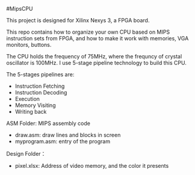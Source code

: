 #MipsCPU

This project is designed for Xilinx Nexys 3, a FPGA board.

This repo contains how to organize your own CPU based on MIPS instruction sets from FPGA, and how to make it work with memories, VGA monitors, buttons.

The CPU holds the frequency of 75MHz, where the frequncy of crystal oscillator is 100MHz. I use 5-stage pipeline technology to build this CPU.

The 5-stages pipelines are:
- Instruction Fetching
- Instruction Decoding
- Execution
- Memory Visiting
- Writing back

ASM Folder: MIPS assembly code
- draw.asm: draw lines and blocks in screen
- myprogram.asm: entry of the program

Design Folder：
- pixel.xlsx: Address of video memory, and the color it presents
